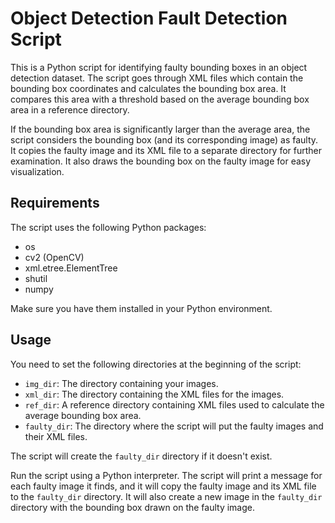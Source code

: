 
# Object Detection Fault Detection Script

This is a Python script for identifying faulty bounding boxes in an object detection dataset. The script goes through XML files which contain the bounding box coordinates and calculates the bounding box area. It compares this area with a threshold based on the average bounding box area in a reference directory.

If the bounding box area is significantly larger than the average area, the script considers the bounding box (and its corresponding image) as faulty. It copies the faulty image and its XML file to a separate directory for further examination. It also draws the bounding box on the faulty image for easy visualization.

## Requirements

The script uses the following Python packages:

- os
- cv2 (OpenCV)
- xml.etree.ElementTree
- shutil
- numpy

Make sure you have them installed in your Python environment.

## Usage

You need to set the following directories at the beginning of the script:

- `img_dir`: The directory containing your images.
- `xml_dir`: The directory containing the XML files for the images.
- `ref_dir`: A reference directory containing XML files used to calculate the average bounding box area.
- `faulty_dir`: The directory where the script will put the faulty images and their XML files.

The script will create the `faulty_dir` directory if it doesn't exist.

Run the script using a Python interpreter. The script will print a message for each faulty image it finds, and it will copy the faulty image and its XML file to the `faulty_dir` directory. It will also create a new image in the `faulty_dir` directory with the bounding box drawn on the faulty image.


